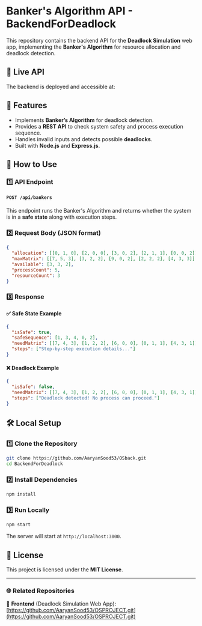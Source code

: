 # Banker's Algorithm API - BackendForDeadlock

This repository contains the backend API for the **Deadlock Simulation** web app, implementing the **Banker's Algorithm** for resource allocation and deadlock detection.

## 🔗 Live API  
The backend is deployed and accessible at: 

## 📌 Features  
- Implements **Banker’s Algorithm** for deadlock detection.  
- Provides a **REST API** to check system safety and process execution sequence.  
- Handles invalid inputs and detects possible **deadlocks**.  
- Built with **Node.js** and **Express.js**.  

## 🚀 How to Use  

### **1️⃣ API Endpoint**  
#### `POST /api/bankers`  
This endpoint runs the Banker's Algorithm and returns whether the system is in a **safe state** along with execution steps.  

### **2️⃣ Request Body (JSON format)**
```json
{
  "allocation": [[0, 1, 0], [2, 0, 0], [3, 0, 2], [2, 1, 1], [0, 0, 2]],
  "maxMatrix": [[7, 5, 3], [3, 2, 2], [9, 0, 2], [2, 2, 2], [4, 3, 3]],
  "available": [3, 3, 2],
  "processCount": 5,
  "resourceCount": 3
}
```

### **3️⃣ Response**
#### ✅ Safe State Example  
```json
{
  "isSafe": true,
  "safeSequence": [1, 3, 4, 0, 2],
  "needMatrix": [[7, 4, 3], [1, 2, 2], [6, 0, 0], [0, 1, 1], [4, 3, 1]],
  "steps": ["Step-by-step execution details..."]
}
```

#### ❌ Deadlock Example  
```json
{
  "isSafe": false,
  "needMatrix": [[7, 4, 3], [1, 2, 2], [6, 0, 0], [0, 1, 1], [4, 3, 1]],
  "steps": ["Deadlock detected! No process can proceed."]
}
```

## 🛠️ Local Setup  

### 1️⃣ Clone the Repository  
```sh
git clone https://github.com/AaryanSood53/OSback.git
cd BackendForDeadlock
```

### 2️⃣ Install Dependencies  
```sh
npm install
```

### 3️⃣ Run Locally  
```sh
npm start
```
The server will start at `http://localhost:3000`.

## 📝 License  
This project is licensed under the **MIT License**.  

---

### 🌐 Related Repositories  
🔗 **Frontend** (Deadlock Simulation Web App):  
[https://github.com/AaryanSood53/OSPROJECT.git](https://github.com/AaryanSood53/OSPROJECT.git)  
  

